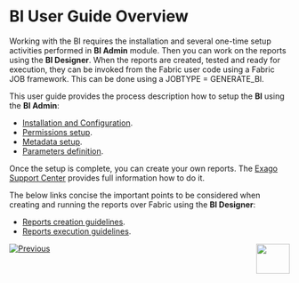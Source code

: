 # BI User Guide Overview 

Working with the BI requires the installation and several one-time setup activities performed in **BI Admin** module. Then you can work on the reports using the **BI Designer**. When the reports are created, tested and ready for execution, they can be invoked from the Fabric user code using a Fabric JOB framework. This can be done using a JOBTYPE = GENERATE_BI.

This user guide provides the process description how to setup the **BI** using the **BI Admin**:

* [Installation and Configuration](01_Installation.md).
* [Permissions setup](02_Permissions_Setup.md).
* [Metadata setup](03_Metadata_Setup).
* [Parameters definition](04_parameters.md).

Once the setup is complete, you can create your own reports. The [Exago Support Center](https://support.exagoinc.com/hc/en-us) provides full information how to do it.

The below links concise the important points to be considered when creating and running the reports over Fabric using the **BI Designer**:

* [Reports creation guidelines](05_report_creation_guidelines.md).
* [Reports execution guidelines](06_report_execution_guidelines.md).



[![Previous](/articles/images/Previous.png)](00_BI_integration.md)[<img align="right" width="60" height="54" src="/articles/images/Next.png">](01_Installation.md) 

